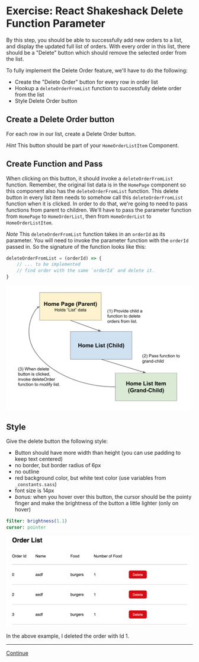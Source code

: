 # Exercise: React Shakeshack Delete Function Parameter

By this step, you should be able to successfully add new orders to a list, and display the updated full list of orders. With every order in this list, there should be a "Delete" button which should remove the selected order from the list.

To fully implement the Delete Order feature, we'll have to do the following:

- Create the "Delete Order" button for every row in order list
- Hookup a `deleteOrderFromList` function to successfully delete order from the list
- Style Delete Order button

## Create a Delete Order button

For each row in our list, create a Delete Order button.

*Hint* This button should be part of your `HomeOrderListItem` Component.

## Create Function and Pass

When clicking on this button, it should invoke a `deleteOrderFromList` function. Remember, the original list data is in the `HomePage` component so this component also has the `deleteOrderFromList` function. This delete button in every list item needs to somehow call this `deleteOrderFromList` function when it is clicked. In order to do that, we're going to need to pass functions from parent to children. We'll have to pass the parameter function from `HomePage` to `HomeOrderList`, then from `HomeOrderList` to `HomeOrderListItem`.

*Note* This `deleteOrderFromList` function takes in an `orderId` as its parameter. You will need to invoke the parameter function with the `orderId` passed in. So the signature of the function looks like this:

```javascript
deleteOrderFromList = (orderId) => {
    // ... to be implemented
    // find order with the same `orderId` and delete it.
}
```

![Diagram_Delete_Flow](../images/diagram_delete_flow.png)

## Style

Give the delete button the following style:

- Button should have more width than height (you can use padding to keep text centered)
- no border, but border radius of 6px
- no outline
- red background color, but white text color (use variables from `_constants.sass`)
- font size is 14px
- *bonus:* when you hover over this button, the cursor should be the pointy finger and make the brightness of the button a little lighter (only on hover)

```sass
filter: brightness(1.1)
cursor: pointer
```

![Screenshot_List_Delete](../images/screenshot_list_delete.png)

In the above example, I deleted the order with Id 1.

---

[Continue](./15a_asynchronous_calls.md)